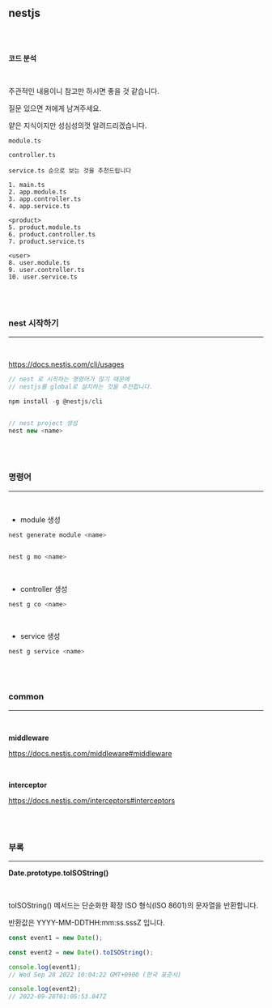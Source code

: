 ## nestjs

<br>
<br>

**코드 분석**

<br>

주관적인 내용이니 참고만 하시면 좋을 것 같습니다.

질문 있으면 저에게 남겨주세요.

얕은 지식이지만 성심성의껏 알려드리겠습니다.

```
module.ts

controller.ts

service.ts 순으로 보는 것을 추천드립니다
```

```
1. main.ts
2. app.module.ts
3. app.controller.ts
4. app.service.ts

<product>
5. product.module.ts
6. product.controller.ts
7. product.service.ts

<user>
8. user.module.ts
9. user.controller.ts
10. user.service.ts
```

<br>
<br>

### nest 시작하기

---

<br>

https://docs.nestjs.com/cli/usages

```js
// nest 로 시작하는 명령어가 많기 때문에
// nestjs를 global로 설치하는 것을 추천합니다.

npm install -g @nestjs/cli


// nest project 생성
nest new <name>
```

<br>
<br>

### 명령어

---

<br>

- module 생성

```js
nest generate module <name>


nest g mo <name>
```

<br>

- controller 생성

```js
nest g co <name>
```

<br>

- service 생성

```js
nest g service <name>
```

<br>
<br>

### common

---

<br>

**middleware**

https://docs.nestjs.com/middleware#middleware

<br>

**interceptor**

https://docs.nestjs.com/interceptors#interceptors

<br>
<br>

### 부록

---

**Date.prototype.toISOString()**

<br>

toISOString() 메서드는 단순화한 확장 ISO 형식(ISO 8601)의 문자열을 반환합니다. <br>

반환값은 YYYY-MM-DDTHH:mm:ss.sssZ 입니다.

```js
const event1 = new Date();

const event2 = new Date().toISOString();

console.log(event1);
// Wed Sep 28 2022 10:04:22 GMT+0900 (한국 표준시)

console.log(event2);
// 2022-09-28T01:05:53.847Z
```
